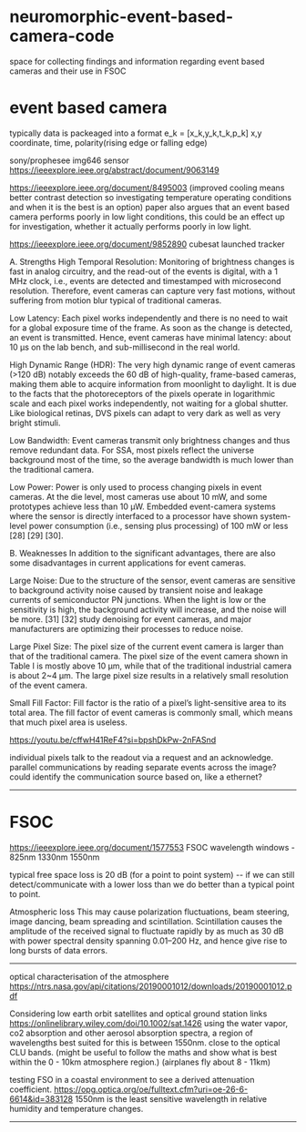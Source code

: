 # neuromorphic-event-based-camera-code

space for collecting findings and information regarding event based cameras and their use in FSOC
# event based camera
typically data is packeaged into a format e_k = [x_k,y_k,t_k,p_k]
x,y coordinate, time, polarity(rising edge or falling edge)

sony/prophesee img646 sensor
https://ieeexplore.ieee.org/abstract/document/9063149

https://ieeexplore.ieee.org/document/8495003
(improved cooling means better contrast detection so investigating temperature operating conditions and when it is the best is an option)
paper also argues that an event based camera performs poorly in low light conditions, this could be an effect up for investigation, whether it actually performs poorly in low light.

https://ieeexplore.ieee.org/document/9852890
cubesat launched tracker 

A. Strengths
High Temporal Resolution: Monitoring of brightness changes is fast in analog circuitry, and the read-out of the events is digital, with a 1 MHz clock, i.e., events are detected and timestamped with microsecond resolution. Therefore, event cameras can capture very fast motions, without suffering from motion blur typical of traditional cameras.

Low Latency: Each pixel works independently and there is no need to wait for a global exposure time of the frame. As soon as the change is detected, an event is transmitted. Hence, event cameras have minimal latency: about 10 μs on the lab bench, and sub-millisecond in the real world.

High Dynamic Range (HDR): The very high dynamic range of event cameras (>120 dB) notably exceeds the 60 dB of high-quality, frame-based cameras, making them able to acquire information from moonlight to daylight. It is due to the facts that the photoreceptors of the pixels operate in logarithmic scale and each pixel works independently, not waiting for a global shutter. Like biological retinas, DVS pixels can adapt to very dark as well as very bright stimuli.

Low Bandwidth: Event cameras transmit only brightness changes and thus remove redundant data. For SSA, most pixels reflect the universe background most of the time, so the average bandwidth is much lower than the traditional camera.

Low Power: Power is only used to process changing pixels in event cameras. At the die level, most cameras use about 10 mW, and some prototypes achieve less than 10 μW. Embedded event-camera systems where the sensor is directly interfaced to a processor have shown system-level power consumption (i.e., sensing plus processing) of 100 mW or less [28] [29] [30].

B. Weaknesses
In addition to the significant advantages, there are also some disadvantages in current applications for event cameras.

Large Noise: Due to the structure of the sensor, event cameras are sensitive to background activity noise caused by transient noise and leakage currents of semiconductor PN junctions. When the light is low or the sensitivity is high, the background activity will increase, and the noise will be more. [31] [32] study denoising for event cameras, and major manufacturers are optimizing their processes to reduce noise.

Large Pixel Size: The pixel size of the current event camera is larger than that of the traditional camera. The pixel size of the event camera shown in Table I is mostly above 10 μm, while that of the traditional industrial camera is about 2~4 μm. The large pixel size results in a relatively small resolution of the event camera.

Small Fill Factor: Fill factor is the ratio of a pixel’s light-sensitive area to its total area. The fill factor of event cameras is commonly small, which means that much pixel area is useless.

https://youtu.be/cffwH41ReF4?si=bpshDkPw-2nFASnd

individual pixels talk to the readout via a request and an acknowledge.
parallel communications by reading separate events across the image? could identify the communication source based on, like a ethernet?

_____


# FSOC
https://ieeexplore.ieee.org/document/1577553 
FSOC wavelength windows - 825nm 1330nm 1550nm 

typical free space loss is 20 dB (for a point to point system)  -- if we can still detect/communicate with a lower loss than we do better than a typical point to point.

Atmospheric loss
This may cause polarization fluctuations, beam steering, image dancing, beam spreading and scintillation. Scintillation causes the amplitude of the received signal to fluctuate rapidly by as much as 30 dB with power spectral density spanning 0.01–200 Hz, and hence give rise to long bursts of data errors.
_____
optical characterisation of the atmosphere
https://ntrs.nasa.gov/api/citations/20190001012/downloads/20190001012.pdf

Considering low earth orbit satellites and optical ground station links
https://onlinelibrary.wiley.com/doi/10.1002/sat.1426
using the water vapor, co2 absorption and other aerosol absorption spectra, a region of wavelengths best suited for this is between 1550nm. close to the optical CLU bands. 
(might be useful to follow the maths and show what is best within the 0 - 10km atmosphere region.) (airplanes fly about 8 - 11km)

testing FSO in a coastal environment to see a derived attenuation coefficient.
https://opg.optica.org/oe/fulltext.cfm?uri=oe-26-6-6614&id=383128
1550nm is the least sensitive wavelength in relative humidity and temperature changes. 
_____


